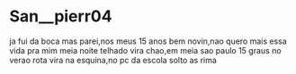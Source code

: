 # San__pierr04
ja fui da boca mas parei,nos meus 15 anos bem novin,nao quero mais essa vida pra mim  meia noite telhado vira chao,em meia sao paulo 15 graus no verao rota vira na esquina,no pc da escola solto as rima 
